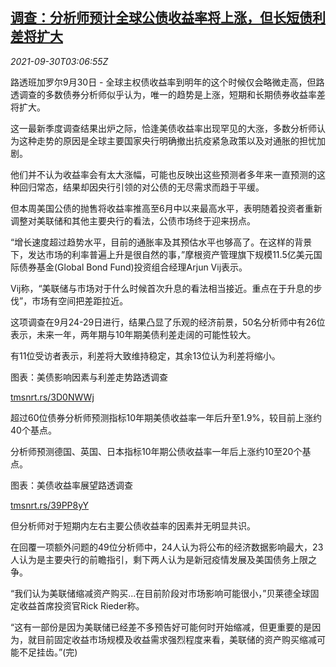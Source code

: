 <!--1632972664000-->
[调查：分析师预计全球公债收益率将上涨，但长短债利差将扩大](https://cn.reuters.com/article/poll-global-bond-yield-0930-idCNKBS2GQ06Z)
------

<div><i>2021-09-30T03:06:55Z</i></div><p>路透班加罗尔9月30日 - 全球主权债收益率到明年的这个时候仅会略微走高，但路透调查的多数债券分析师似乎认为，唯一的趋势是上涨，短期和长期债券收益率差将扩大。</p><p>这一最新季度调查结果出炉之际，恰逢美债收益率出现罕见的大涨，多数分析师认为这种走势的原因是全球主要国家央行明确撤出抗疫紧急政策以及对通胀的担忧加剧。</p><p>他们并不认为收益率会有太大涨幅，可能也反映出这些预测者多年来一直预测的这种回归常态，结果却因央行引领的对公债的无尽需求而趋于平缓。</p><p>但本周美国公债的抛售将收益率推高至6月中以来最高水平，表明随着投资者重新调整对美联储和其他主要央行的看法，公债市场终于迎来拐点。</p><p>“增长速度超过趋势水平，目前的通胀率及其预估水平也够高了。在这样的背景下，发达市场的利率普遍上升是很自然的事，”摩根资产管理旗下规模11.5亿美元国际债券基金(Global Bond Fund)投资组合经理Arjun Vij表示。</p><p>Vij称，“美联储与市场对于什么时候首次升息的看法相当接近。重点在于升息的步伐”，市场有空间把差距拉近。</p><p>这项调查在9月24-29日进行，结果凸显了乐观的经济前景，50名分析师中有26位表示，未来一年，两年期与10年期美债利差走阔的可能性较大。</p><p>有11位受访者表示，利差将大致维持稳定，其余13位认为利差将缩小。</p><p>图表：美债影响因素与利差走势路透调查</p><p><a href="https://tmsnrt.rs/3D0NWWj">tmsnrt.rs/3D0NWWj</a></p><p>超过60位债券分析师预测指标10年期美债收益率一年后升至1.9%，较目前上涨约40个基点。</p><p>分析师预测德国、英国、日本指标10年期公债收益率一年后上涨约10至20个基点。</p><p>图表：美债收益率展望路透调查</p><p><a href="https://tmsnrt.rs/39PP8yY">tmsnrt.rs/39PP8yY</a></p><p>但分析师对于短期内左右主要公债收益率的因素并无明显共识。</p><p>在回覆一项额外问题的49位分析师中，24人认为将公布的经济数据影响最大，23人认为是主要央行的前瞻指引，剩下两人认为是新冠疫情发展及美国债务上限之争。</p><p>“我们认为美联储缩减资产购买...在目前阶段对市场影响可能很小，”贝莱德全球固定收益首席投资官Rick Rieder称。</p><p>“这有一部份是因为美联储已经差不多预告好可能何时开始缩减，但更重要的是因为，就目前固定收益市场规模及收益需求强烈程度来看，美联储的资产购买缩减可能不足挂齿。”(完)</p>
